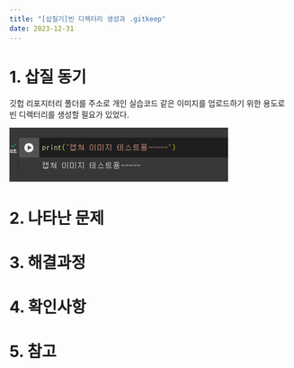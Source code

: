 ```yaml
---
title: "[삽질기]빈 디렉터리 생성과 .gitkeep"
date: 2023-12-31
---
```


# 1. 삽질 동기
깃헙 리포지터리 폴더를 주소로 개인 실습코드 같은 이미지를 업로드하기 위한 용도로 빈 디렉터리를 생성할 필요가 있었다.

![테스트 이미지](https://github.com/devshin-91/devshin-91.github.io/blob/main/fig/test_img.png)

# 2. 나타난 문제

# 3. 해결과정


# 4. 확인사항

# 5. 참고
